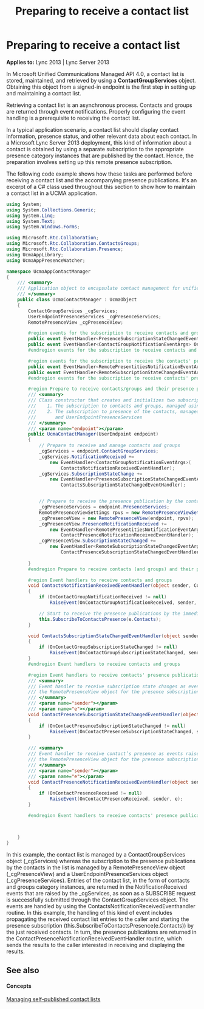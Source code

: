 ﻿---
title: Preparing to receive a contact list
TOCTitle: Preparing to receive a contact list
ms:assetid: 24f86fd2-4ceb-489a-8e90-5586be07c3a0
ms:mtpsurl: https://msdn.microsoft.com/library/Dn454631(v=office.15)
ms:contentKeyID: 57092874
ms.date: 07/24/2014
mtps_version: v=office.15
dev_langs:
- csharp
---

# Preparing to receive a contact list


**Applies to:** Lync 2013 | Lync Server 2013

In Microsoft Unified Communications Managed API 4.0, a contact list is stored, maintained, and retrieved by using a **ContactGroupServices** object. Obtaining this object from a signed-in endpoint is the first step in setting up and maintaining a contact list.

Retrieving a contact list is an asynchronous process. Contacts and groups are returned through event notifications. Properly configuring the event handling is a prerequisite to receiving the contact list.

In a typical application scenario, a contact list should display contact information, presence status, and other relevant data about each contact. In a Microsoft Lync Server 2013 deployment, this kind of information about a contact is obtained by using a separate subscription to the appropriate presence category instances that are published by the contact. Hence, the preparation involves setting up this remote presence subscription.

The following code example shows how these tasks are performed before receiving a contact list and the accompanying presence publications. It's an excerpt of a C\# class used throughout this section to show how to maintain a contact list in a UCMA application.

```csharp
using System;
using System.Collections.Generic;
using System.Linq;
using System.Text;
using System.Windows.Forms;

using Microsoft.Rtc.Collaboration;
using Microsoft.Rtc.Collaboration.ContactsGroups;
using Microsoft.Rtc.Collaboration.Presence;
using UcmaAppLibrary;
using UcmaAppPresenceWatcher;

namespace UcmaAppContactManager
{
    /// <summary>
    /// Application object to encapsulate contact management for unified communications
    /// </summary>
    public class UcmaContactManager : UcmaObject
    {
        ContactGroupServices _cgServices;
        UserEndpointPresenceServices _cgPresenceServices; 
        RemotePresenceView _cgPresenceView;

        #region events for the subscription to receive contacts and groups
        public event EventHandler<PresenceSubscriptionStateChangedEventArgs> OnContactGroupSubscriptionStateChanged;
        public event EventHandler<ContactGroupNotificationEventArgs> OnContactGroupNotificationReceived;
        #endregion events for the subscription to receive contacts and groups

        #region events for the subscription to receive the contacts' presence
        public event EventHandler<RemotePresentitiesNotificationEventArgs> OnContactPresenceReceived;
        public event EventHandler<RemoteSubscriptionStateChangedEventArgs> OnContactPresenceSubscriptionStateChanged;
        #endregion events for the subscription to receive contacts' presence

        #region Prepare to receive contacts/groups and their presence publications.
        /// <summary>
        /// Class constructor that creates and initializes two subscriptions:
        ///    1. The subscription to contacts and groups, managed using ContactGroupServices
        ///    2. The subscription to presence of the contacts, managed using RemotePresenceView
        ///       and UserEndpointPresenceServices 
        /// </summary>
        /// <param name="endpoint"></param>
        public UcmaContactManager(UserEndpoint endpoint)
        {
            // Prepare to receive and manage contacts and groups
            _cgServices = endpoint.ContactGroupServices;
            _cgServices.NotificationReceived +=
                new EventHandler<ContactGroupNotificationEventArgs>(
                    ContactsNotificationReceivedEventHandler);
            _cgServices.SubscriptionStateChange += 
                new EventHandler<PresenceSubscriptionStateChangedEventArgs>(
                    ContactsSubscriptionStateChangedEventHandler);


            // Prepare to receive the presence publication by the contacts 
            _cgPresenceServices = endpoint.PresenceServices;
            RemotePresenceViewSettings rpvs = new RemotePresenceViewSettings();
            _cgPresenceView = new RemotePresenceView(endpoint, rpvs);
            _cgPresenceView.PresenceNotificationReceived +=
                new EventHandler<RemotePresentitiesNotificationEventArgs>(
                    ContactPresenceNotificationReceivedEventHandler);
            _cgPresenceView.SubscriptionStateChanged +=
                new EventHandler<RemoteSubscriptionStateChangedEventArgs>(
                    ContactPresenceSubscriptionStateChangedEventHandler);
           
        }
        #endregion Prepare to receive contacts (and groups) and their presence publications.

        #region Event handlers to receive contacts and groups
        void ContactsNotificationReceivedEventHandler(object sender, ContactGroupNotificationEventArgs e)
        {
            if (OnContactGroupNotificationReceived != null)
                RaiseEvent(OnContactGroupNotificationReceived, sender, e);

            // Start to receive the presence publications by the immediate received contacts
            this.SubscribeToContactsPresence(e.Contacts);
        }

        void ContactsSubscriptionStateChangedEventHandler(object sender, PresenceSubscriptionStateChangedEventArgs e)
        {
            if (OnContactGroupSubscriptionStateChanged != null)
                RaiseEvent(OnContactGroupSubscriptionStateChanged, sender, e);
        }
        #endregion Event handlers to receive contacts and groups

        #region Event handlers to receive contacts' presence publications
        /// <summary>
        /// Event handler to receive subscription state changes as events raised by 
        /// the RemotePresenceView object for the presence subscription:
        /// </summary>
        /// <param name="sender"></param>
        /// <param name="e"></param>
        void ContactPresenceSubscriptionStateChangedEventHandler(object sender, RemoteSubscriptionStateChangedEventArgs e)
        {            
            if (OnContactPresenceSubscriptionStateChanged != null)
                RaiseEvent(OnContactPresenceSubscriptionStateChanged, sender, e);
        }

        /// <summary>
        /// Event handler to receive contact’s presence as events raised by
        /// the RemotePresenceView object for the presence subscription:
        /// </summary>
        /// <param name="sender"></param>
        /// <param name="e"></param>
        void ContactPresenceNotificationReceivedEventHandler(object sender, RemotePresentitiesNotificationEventArgs e)
        {
            if (OnContactPresenceReceived != null)
                RaiseEvent(OnContactPresenceReceived, sender, e);               
        }

        #endregion Event handlers to receive contacts' presence publications



    }
}
```

In this example, the contact list is managed by a ContactGroupServices object (\_cgServices) whereas the subscription to the presence publications by the contacts in the list is managed by a RemotePresenceView object (\_cgPresenceView) and a UserEndpointPresenceServices object (\_cgPresenceServices). Entries of the contact list, in the form of contacts and groups category instances, are returned in the NotificationReceived events that are raised by the \_cgServices, as soon as a SUBSCRIBE request is successfully submitted through the ContactGroupServices object. The events are handled by using the ContactsNotificationReceivedEventhandler routine. In this example, the handling of this kind of event includes propagating the received contact list entries to the caller and starting the presence subscription (this.SubscribeToContactsPresence(e.Contacts)) by the just received contacts. In turn, the presence publications are returned in the ContactPresenceNotificationReceivedEventHandler routine, which sends the results to the caller interested in receiving and displaying the results.

## See also

#### Concepts

[Managing self-published contact lists](managing-self-published-contact-lists.md)

